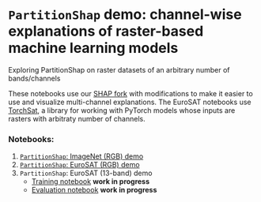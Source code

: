 # `PartitionShap` demo: channel-wise explanations of raster-based machine learning models
Exploring PartitionShap on raster datasets of an arbitrary number of bands/channels

These notebooks use our [SHAP fork](https://github.com/conrad-blucher-institute/shap) with modifications to make it easier to use and visualize multi-channel explanations. 
The EuroSAT notebooks use [TorchSat](https://github.com/sshuair/torchsat), a library for working with PyTorch models whose inputs are rasters with arbitraty number of channels. 

### Notebooks:

1. [`PartitionShap`: ImageNet (RGB) demo](PartitionSHAP_ImageNet.ipynb)
2. [`PartitionShap`: EuroSAT (RGB) demo](PartitionShap_EuroSAT_RGB.ipynb) 
3. `PartitionShap`: EuroSAT (13-band) demo
    * [Training notebook](EuroSAT_All_Train.ipynb)  **work in progress**
    * [Evaluation notebook](EuroSAT_All_Eval.ipynb)  **work in progress**

